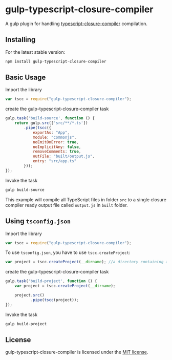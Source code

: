 gulp-typescript-closure-compiler
===============
A gulp plugin for handling [typescript-closure-compiler](https://github.com/sagifogel/typescript-closure-compiler) compilation.

## Installing

For the latest stable version:

```js
npm install gulp-typescript-closure-compiler
```

Basic Usage
----------
Import the library
```javascript
var tscc = require("gulp-typescript-closure-compiler");
``` 
create the gulp-typescript-closure-compiler task 

```javascript
gulp.task('build-source', function () {
    return gulp.src(['src/**/*.ts'])
        .pipe(tscc({
            exportAs: "App",
            module: "commonjs",
            noEmitOnError: true,
            noImplicitAny: false,
            removeComments: true,
            outFile: "built/output.js",
            entry: "src/app.ts"
        }));
});
```
Invoke the task 
```javascript
gulp build-source
```
This example will compile all TypeScript files in folder `src` to a single closure compiler ready output file called `output.js` in `built` folder.

Using `tsconfig.json`
-------------
Import the library
```javascript
var tscc = require("gulp-typescript-closure-compiler");
```
To use `tsconfig.json`, you have to use `tscc.createProject`:

```javascript
var project = tscc.createProject(__dirname); //a directory containing a tsconfig.json 
```
create the gulp-typescript-closure-compiler task
```javascript
gulp.task('build-project', function () {
    var project = tscc.createProject(__dirname);

    project.src()
           .pipe(tscc(project));
});
```
Invoke the task 
```javascript
gulp build-project
```

License
-------
gulp-typescript-closure-compiler is licensed under the [MIT license](http://opensource.org/licenses/MIT).